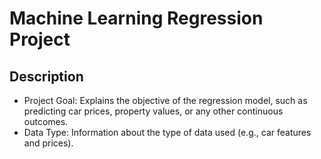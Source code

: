 # Machine Learning Regression Project
## Description
- Project Goal: Explains the objective of the regression model, such as predicting car prices, property values, or any other continuous outcomes.
- Data Type: Information about the type of data used (e.g., car features and prices).
